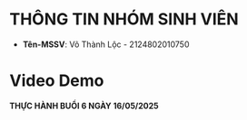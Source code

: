 # THÔNG TIN NHÓM SINH VIÊN

- **Tên-MSSV**: Võ Thành Lộc - 2124802010750


# Video Demo

**THỰC HÀNH BUỔI 6 NGÀY 16/05/2025**

